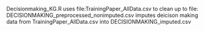 
Decisionmaking_KG.R uses file:TrainingPaper_AllData.csv 
to clean up to file: DECISIONMAKING_preprocessed_nonimputed.csv
imputes deicison making data from TrainingPaper_AllData.csv into DECISIONMAKING_imputed.csv
